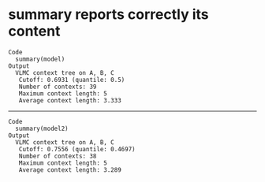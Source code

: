 # summary reports correctly its content

    Code
      summary(model)
    Output
      VLMC context tree on A, B, C 
       Cutoff: 0.6931 (quantile: 0.5)
       Number of contexts: 39 
       Maximum context length: 5 
       Average context length: 3.333 

---

    Code
      summary(model2)
    Output
      VLMC context tree on A, B, C 
       Cutoff: 0.7556 (quantile: 0.4697)
       Number of contexts: 38 
       Maximum context length: 5 
       Average context length: 3.289 

